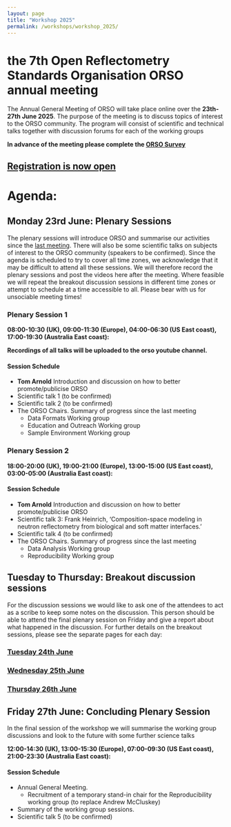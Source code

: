 ```yaml
---
layout: page
title: "Workshop 2025"
permalink: /workshops/workshop_2025/
---
```


# the 7th Open Reflectometry Standards Organisation ORSO annual meeting

The Annual General Meeting of ORSO will take place online over the **23th-27th June 2025**. The purpose of the meeting is to discuss topics of interest to the ORSO community.
The program will consist of scientific and technical talks together with discussion forums for each of the working groups

**In advance of the meeting please complete the [ORSO Survey](https://forms.office.com/pages/responsepage.aspx?id=HDZmP36oWEGPYZnoLbPKyGNjGj0JBmlFoh6F5vEqATRUNUlaNjU1Mk9CUEFBMElSMVBVMVkyNFFVUC4u&route=shorturl)**

## [Registration is now open](https://indico.ess.eu/event/3810/)

# Agenda:

## Monday 23rd June: Plenary Sessions

The plenary sessions will introduce ORSO and summarise our activities since the [last meeting](https://www.reflectometry.org/workshops/workshop_2024/). 
There will also be some scientific talks on subjects of interest to the ORSO community (speakers to be confirmed).
Since the agenda is scheduled to try to cover all time zones, we acknowledge that it may be difficult to attend all these sessions. We will therefore record the plenary sessions and post the videos here after the meeting.
Where feasible we will repeat the breakout discussion sessions in different time zones or attempt to schedule at a time accessible to all. Please bear with us for unsociable meeting times!


### Plenary Session 1
**08:00-10:30 (UK), 09:00-11:30 (Europe), 04:00-06:30 (US East coast), 17:00-19:30 (Australia East coast):**

**Recordings of all talks will be uploaded to the orso youtube channel.**

#### Session Schedule
- **Tom Arnold** Introduction and discussion on how to better promote/publicise ORSO
- Scientific talk 1 (to be confirmed)
- Scientific talk 2 (to be confirmed)
- The ORSO Chairs. Summary of progress since the last meeting
  - Data Formats Working group 
  - Education and Outreach Working group
  - Sample Environment Working group 

### Plenary Session 2
**18:00-20:00 (UK), 19:00-21:00 (Europe), 13:00-15:00 (US East coast), 03:00-05:00 (Australia East coast):**

#### Session Schedule
- **Tom Arnold** Introduction and discussion on how to better promote/publicise ORSO
- Scientific talk 3: Frank Heinrich, ‘Composition-space modeling in neutron reflectometry from biological and soft matter interfaces.’
- Scientific talk 4 (to be confirmed)
- The ORSO Chairs. Summary of progress since the last meeting
  - Data Analysis Working group 
  - Reproducibility Working group 

## Tuesday to Thursday: Breakout discussion sessions

For the discussion sessions we would like to ask one of the attendees to act as a scribe to keep some notes on the discussion. This person should be able to attend the final plenary session on Friday and give a report about what happened in the discussion. For further details on the breakout sessions, please see the separate pages for each day:

### [Tuesday 24th June](/workshops/workshop_2025/tuesday.md)

### [Wednesday 25th June](/workshops/workshop_2025/wednesday.md/)

### [Thursday 26th June](/workshops/workshop_2025/thursday.md)

## Friday 27th June: Concluding Plenary Session

In the final session of the workshop we will summarise the working group discussions and look to the future with some further science talks

**12:00-14:30 (UK), 13:00-15:30 (Europe), 07:00-09:30 (US East coast), 21:00-23:30 (Australia East coast):**

#### Session Schedule
- Annual General Meeting.
  - Recruitment of a temporary stand-in chair for the Reproducibility working group (to replace Andrew McCluskey)
- Summary of the working group sessions.
- Scientific talk 5 (to be confirmed)

